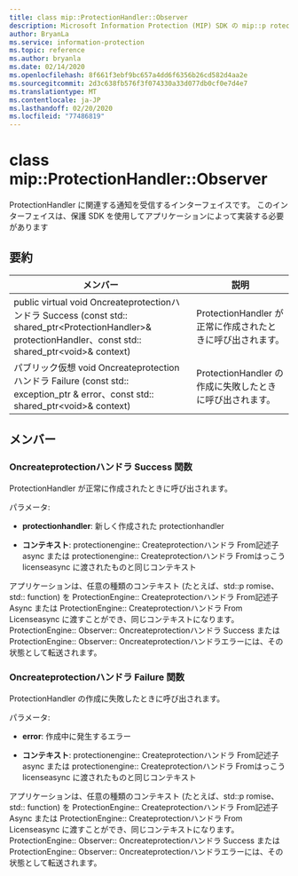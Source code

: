 ```yaml
---
title: class mip::ProtectionHandler::Observer
description: Microsoft Information Protection (MIP) SDK の mip::p rotectionhandler クラスについて説明します。
author: BryanLa
ms.service: information-protection
ms.topic: reference
ms.author: bryanla
ms.date: 02/14/2020
ms.openlocfilehash: 8f661f3ebf9bc657a4dd6f6356b26cd582d4aa2e
ms.sourcegitcommit: 2d3c638fb576f3f074330a33d077db0cf0e7d4e7
ms.translationtype: MT
ms.contentlocale: ja-JP
ms.lasthandoff: 02/20/2020
ms.locfileid: "77486819"
---
```

# <a name="class-mipprotectionhandlerobserver"></a>class mip::ProtectionHandler::Observer 
ProtectionHandler に関連する通知を受信するインターフェイスです。
このインターフェイスは、保護 SDK を使用してアプリケーションによって実装する必要があります
  
## <a name="summary"></a>要約
 メンバー                        | 説明                                
--------------------------------|---------------------------------------------
public virtual void Oncreateprotectionハンドラ Success (const std:: shared_ptr\<ProtectionHandler\>& protectionHandler、const std:: shared_ptr\<void\>& context)  |  ProtectionHandler が正常に作成されたときに呼び出されます。
パブリック仮想 void Oncreateprotectionハンドラ Failure (const std:: exception_ptr & error、const std:: shared_ptr\<void\>& context)  |  ProtectionHandler の作成に失敗したときに呼び出されます。
  
## <a name="members"></a>メンバー
  
### <a name="oncreateprotectionhandlersuccess-function"></a>Oncreateprotectionハンドラ Success 関数
ProtectionHandler が正常に作成されたときに呼び出されます。

パラメータ:  
* **protectionhandler**: 新しく作成された protectionhandler


* **コンテキスト**: protectionengine:: Createprotectionハンドラ From記述子 async または protectionengine:: Createprotectionハンドラ Fromはっこう licenseasync に渡されたものと同じコンテキスト


アプリケーションは、任意の種類のコンテキスト (たとえば、std::p romise、std:: function) を ProtectionEngine:: Createprotectionハンドラ From記述子 Async または ProtectionEngine:: Createprotectionハンドラ From Licenseasync に渡すことができ、同じコンテキストになります。ProtectionEngine:: Observer:: Oncreateprotectionハンドラ Success または ProtectionEngine:: Observer:: Oncreateprotectionハンドラエラーには、その状態として転送されます。
  
### <a name="oncreateprotectionhandlerfailure-function"></a>Oncreateprotectionハンドラ Failure 関数
ProtectionHandler の作成に失敗したときに呼び出されます。

パラメータ:  
* **error**: 作成中に発生するエラー 


* **コンテキスト**: protectionengine:: Createprotectionハンドラ From記述子 async または protectionengine:: Createprotectionハンドラ Fromはっこう licenseasync に渡されたものと同じコンテキスト


アプリケーションは、任意の種類のコンテキスト (たとえば、std::p romise、std:: function) を ProtectionEngine:: Createprotectionハンドラ From記述子 Async または ProtectionEngine:: Createprotectionハンドラ From Licenseasync に渡すことができ、同じコンテキストになります。ProtectionEngine:: Observer:: Oncreateprotectionハンドラ Success または ProtectionEngine:: Observer:: Oncreateprotectionハンドラエラーには、その状態として転送されます。